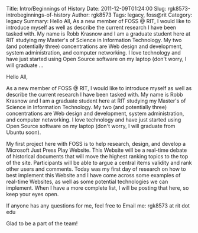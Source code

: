 Title: Intro/Beginnings of History
Date: 2011-12-09T01:24:00
Slug: rgk8573-introbeginnings-of-history
Author: rgk8573
Tags: legacy, foss@rit
Category: legacy
Summary: Hello All,  As a new member of FOSS @ RIT, I would like to introduce myself as well as describe the current research I have been tasked with. My name is Robb Krasnow and I am a graduate student here at RIT studying my Master's of Science in Information Technology. My two (and potentially three) concentrations are Web design and development, system administration, and computer networking. I love technology and have just started using Open Source software on my laptop (don't worry, I will graduate ... 

Hello All,

As a new member of FOSS @ RIT, I would like to introduce myself as well as
describe the current research I have been tasked with. My name is Robb Krasnow
and I am a graduate student here at RIT studying my Master's of Science in
Information Technology. My two (and potentially three) concentrations are Web
design and development, system administration, and computer networking. I love
technology and have just started using Open Source software on my laptop
(don't worry, I will graduate from Ubuntu soon).

My first project here with FOSS is to help research, design, and develop a
Microsoft Just Press Play Website. This Website will be a real-time debate of
historical documents that will move the highest ranking topics to the top of
the site. Participants will be able to argue a central items validity and rank
other users and comments. Today was my first day of research on how to best
implement this Website and I have come across some examples of real-time
Websites, as well as some potential technologies we can implement. When I have
a more complete list, I will be posting that here, so keep your eyes open.

If anyone has any questions for me, feel free to Email me: rgk8573 at rit dot
edu

Glad to be a part of the team!

